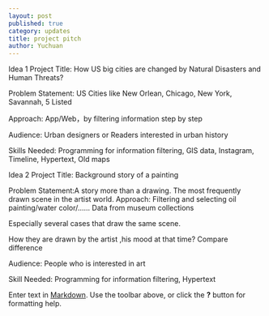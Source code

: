 ```yaml
---
layout: post
published: true
category: updates
title: project pitch
author: Yuchuan
---
```

Idea 1
Project Title: How US big cities are changed by Natural Disasters and Human Threats?

Problem Statement: US Cities like New Orlean, Chicago, New York, Savannah, 5 Listed

Approach: App/Web，by filtering information step by step

Audience: Urban designers or Readers interested in urban history

Skills Needed: Programming for information filtering, GIS data, Instagram, Timeline, Hypertext, Old maps

Idea 2
Project Title: Background story of a painting

Problem Statement:A story more than a drawing. The most frequently drawn scene in the artist world. 
Approach: Filtering and selecting oil painting/water color/...... Data from museum collections

Especially several cases that draw the same scene.

How they are drawn by the artist ,his mood at that time? Compare difference

Audience: People who is interested in art

Skill Needed: Programming for information filtering, Hypertext

Enter text in [Markdown](http://daringfireball.net/projects/markdown/). Use the toolbar above, or click the **?** button for formatting help.
